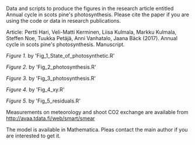 Data and scripts to produce the figures in the research article entitled Annual cycle in scots pine's photosynthesis. Please cite the paper if you are using the code or data in research publications.

Article: Pertti Hari, Veli-Matti Kerminen, Liisa Kulmala, Markku Kulmala, Steffen Noe, Tuukka Petäjä, Anni Vanhatalo, Jaana Bäck (2017). Annual cycle in scots pine's photosynthesis. Manuscript.

*Figure 1.* by 'Fig_1_State_of_photosynthetic.R'

*Figure 2.* by 'Fig_2_photosynthesis.R'

*Figure 3.* by 'Fig_3_photosynthesis.R'

*Figure 4.* by 'Fig_4_xy.R'

*Figure 5.* by 'Fig_5_residuals.R'

Measurements on meteorology and shoot CO2 exchange are available from http://avaa.tdata.fi/web/smart/smear

The model is available in Mathematica. Pleas contact the main author if you are interested to get it.
